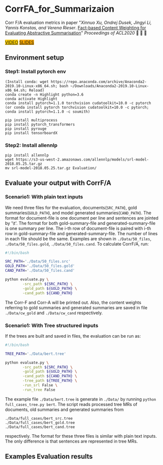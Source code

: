 # CorrFA_for_Summarizaion
Corr F/A evaluation metrics in paper "*Xinnuo Xu, Ondrej Dusek, Jingyi Li, Yannis Konstas, and Verena Rieser*. [Fact-based Content Weighting for Evaluating Abstractive Summarisation](https://www.aclweb.org/anthology/2020.acl-main.455.pdf)" *Proceedings of ACL2020* :tada: :tada: :tada:

<span style="background-color: #FFCC00">[VIDEO](https://virtual.acl2020.org/paper_main.455.html)</span>  <span style="background-color: #FFAA00">[SLIDES](https://drive.google.com/file/d/1lZYRWRwiEZ0hlIY0nMetv77EgScCVb9N/view?usp=sharing)</span>


## Environment setup

### Step1: Install pytorch env

```
(Install conda: wget https://repo.anaconda.com/archive/Anaconda2-2019.10-Linux-x86_64.sh; bash ~/Downloads/Anaconda2-2019.10-Linux-x86_64.sh; Reload)
conda create -n Highlight python=3.6
conda activate Highlight
conda install pytorch=1.1.0 torchvision cudatoolkit=10.0 -c pytorch
(or conda install pytorch torchvision cudatoolkit=10.0 -c pytorch; conda install pytorch=1.1.0 -c soumith)

pip install multiprocess
pip install pytorch_transformers
pip install pyrouge
pip install tensorboardX
```

### Step2: Install allennlp

```
pip install allennlp
wget https://s3-us-west-2.amazonaws.com/allennlp/models/srl-model-2018.05.25.tar.gz
mv srl-model-2018.05.25.tar.gz Evaluation/
```

## Evaluate your output with CorrF/A
### Scenario1: With plain text inputs
We need three files for the evaluation, documents(`SRC_PATH`), gold summaries(`GOLD_PATH`), and model generated summaries(`CAND_PATH`). The format for document-file is one document per line and sentences are jointed by '\t'. The format for both gold-summary-file and generated-summary-file is one summary per line. The i-th row of document-file is paired with i-th row in gold-summary-file and generated-summary-file. The number of lines in each file should be the same. Examples are shown in `./Data/50_files`, `./Data/50_files.gold`, `./Data/50_files.cand`. To calculate CorrF/A, run: 

```bash
#!/bin/bash

SRC_PATH='./Data/50_files.src'
GOLD_PATH='./Data/50_files.gold'
CAND_PATH='./Data/50_files.cand'

python evaluate.py \
        -src_path ${SRC_PATH} \
        -gold_path ${GOLD_PATH} \
        -cand_path ${CAND_PATH}  
```
The Corr-F and Corr-A will be printed out. Also, the content weights referring to gold summaries and generated summaries are saved in file `./Data/cw_gold` and `./Data/cw_cand` respectively. 

### Scenario1: With Tree structured inputs
If the trees are built and saved in files, the evaluation can be run as:
```bash
#!/bin/bash

TREE_PATH='./Data/bert.tree'

python evaluate.py \
        -src_path ${SRC_PATH} \
        -gold_path ${GOLD_PATH} \
        -cand_path ${CAND_PATH} \
        -tree_path ${TREE_PATH} \
        -run_srl False \
        -run_tree False
```
The example file `./Data/bert.tree` is generate in `./Data/` by running `python full_cases_tree.py bert`. The script reads processed tree MRs of documents, old summaries and generated summaries from 
```
./Data/full_cases/bert_src.tree
./Data/full_cases/bert_gold.tree
./Data/full_cases/bert_cand.tree
```
respectively. The format for these three files is similar with plain text inputs. The only difference is that sentences are represented in tree MRs.

## Examples Evaluation results
